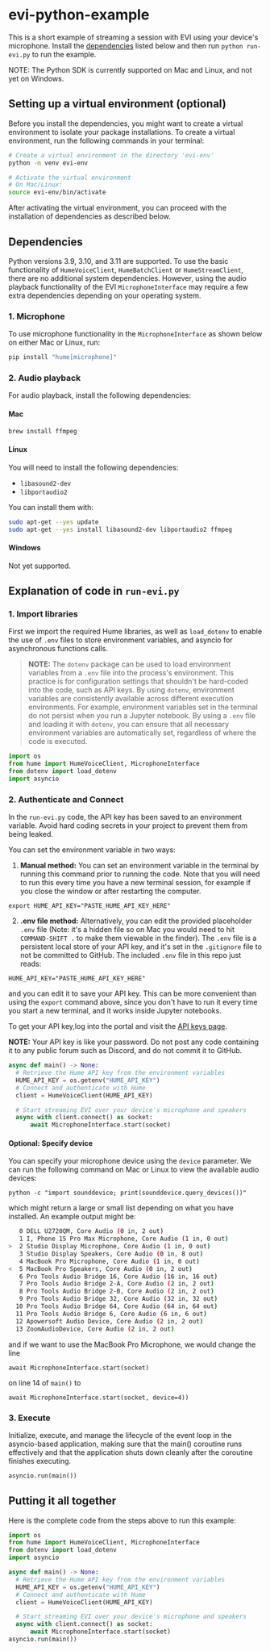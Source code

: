 # evi-python-example

This is a short example of streaming a session with EVI using your device's microphone. Install the [dependencies](#dependencies) listed below and then run `python run-evi.py` to run the example.

NOTE: The Python SDK is currently supported on Mac and Linux, and not yet on Windows.

## Setting up a virtual environment (optional)

Before you install the dependencies, you might want to create a virtual environment to isolate your package installations. To create a virtual environment, run the following commands in your terminal:

```bash
# Create a virtual environment in the directory 'evi-env'
python -m venv evi-env

# Activate the virtual environment
# On Mac/Linux:
source evi-env/bin/activate
```

After activating the virtual environment, you can proceed with the installation of dependencies as described below.

## Dependencies

Python versions 3.9, 3.10, and 3.11 are supported. To use the basic functionality of `HumeVoiceClient`, `HumeBatchClient` or `HumeStreamClient`, there are no additional system dependencies. However, using the audio playback functionality of the EVI `MicrophoneInterface` may require a few extra dependencies depending on your operating system.

### 1. Microphone

To use microphone functionality in the `MicrophoneInterface` as shown below on either Mac or Linux, run:

```bash
pip install "hume[microphone]"
```

### 2. Audio playback

For audio playback, install the following dependencies:

#### Mac

```bash
brew install ffmpeg
```

#### Linux

You will need to install the following dependencies:

- `libasound2-dev`
- `libportaudio2`

You can install them with:

```bash
sudo apt-get --yes update
sudo apt-get --yes install libasound2-dev libportaudio2 ffmpeg
```

#### Windows

Not yet supported.

## Explanation of code in `run-evi.py`

### 1. Import libraries

First we import the required Hume libraries, as well as `load_dotenv` to enable the use of `.env` files to store environment variables, and asyncio for asynchronous functions calls.

> **NOTE:** The `dotenv` package can be used to load environment variables from a `.env` file into the process's environment. This practice is for configuration settings that shouldn't be hard-coded into the code, such as API keys. By using `dotenv`, environment variables are consistently available across different execution environments. For example, environment variables set in the terminal do not persist when you run a Jupyter notebook. By using a `.env` file and loading it with `dotenv`, you can ensure that all necessary environment variables are automatically set, regardless of where the code is executed.

```python
import os
from hume import HumeVoiceClient, MicrophoneInterface
from dotenv import load_dotenv
import asyncio
```

### 2. Authenticate and Connect

In the `run-evi.py` code, the API key has been saved to an environment variable. Avoid hard coding secrets in your project to prevent them from being leaked.

You can set the environment variable in two ways:

  1. **Manual method:** You can set an environment variable in the terminal by running this command prior to running the code. Note that you will need to run this every time you have a new terminal session, for example if you close the window or after restarting the computer.

`export HUME_API_KEY="PASTE_HUME_API_KEY_HERE"`


  2. **.env file method:** Alternatively, you can edit the provided placeholder `.env` file (Note: it's a hidden file so on Mac you would need to hit `COMMAND-SHIFT .` to make them viewable in the finder). The `.env` file is a persistent local store of your API key, and it's set in the `.gitignore` file to not be committed to GitHub. The included `.env` file in this repo just reads:

  `HUME_API_KEY="PASTE_HUME_API_KEY_HERE"`

  and you can edit it to save your API key. This can be more convenient than using the `export` command above, since you don't have to run it every time you start a new terminal, and it works inside Jupyter notebooks.

To get your API key,log into the portal and visit the [API keys page](https://beta.hume.ai/settings/keys).

**NOTE:** Your API key is like your password. Do not post any code containing it to any public forum such as Discord, and do not commit it to GitHub.

```python
async def main() -> None:
  # Retrieve the Hume API key from the environment variables
  HUME_API_KEY = os.getenv("HUME_API_KEY")
  # Connect and authenticate with Hume
  client = HumeVoiceClient(HUME_API_KEY)

  # Start streaming EVI over your device's microphone and speakers
  async with client.connect() as socket:
      await MicrophoneInterface.start(socket)
```

#### Optional: Specify device

You can specify your microphone device using the `device` parameter. We can run the following command on Mac or Linux to view the available audio devices:

`python -c "import sounddevice; print(sounddevice.query_devices())"`

which might return a large or small list depending on what you have installed. An example output might be:

```bash
   0 DELL U2720QM, Core Audio (0 in, 2 out)
   1 I, Phone 15 Pro Max Microphone, Core Audio (1 in, 0 out)
>  2 Studio Display Microphone, Core Audio (1 in, 0 out)
   3 Studio Display Speakers, Core Audio (0 in, 8 out)
   4 MacBook Pro Microphone, Core Audio (1 in, 0 out)
<  5 MacBook Pro Speakers, Core Audio (0 in, 2 out)
   6 Pro Tools Audio Bridge 16, Core Audio (16 in, 16 out)
   7 Pro Tools Audio Bridge 2-A, Core Audio (2 in, 2 out)
   8 Pro Tools Audio Bridge 2-B, Core Audio (2 in, 2 out)
   9 Pro Tools Audio Bridge 32, Core Audio (32 in, 32 out)
  10 Pro Tools Audio Bridge 64, Core Audio (64 in, 64 out)
  11 Pro Tools Audio Bridge 6, Core Audio (6 in, 6 out)
  12 Apowersoft Audio Device, Core Audio (2 in, 2 out)
  13 ZoomAudioDevice, Core Audio (2 in, 2 out)
```

and if we want to use the MacBook Pro Microphone, we would change the line

`await MicrophoneInterface.start(socket)`

on line 14 of `main()` to

`await MicrophoneInterface.start(socket, device=4))`


### 3. Execute

Initialize, execute, and manage the lifecycle of the event loop in the asyncio-based application, making sure that the main() coroutine runs effectively and that the application shuts down cleanly after the coroutine finishes executing.

```python
asyncio.run(main())
```

## Putting it all together

Here is the complete code from the steps above to run this example:

```python
import os
from hume import HumeVoiceClient, MicrophoneInterface
from dotenv import load_dotenv
import asyncio

async def main() -> None:
  # Retrieve the Hume API key from the environment variables
  HUME_API_KEY = os.getenv("HUME_API_KEY")
  # Connect and authenticate with Hume
  client = HumeVoiceClient(HUME_API_KEY)

  # Start streaming EVI over your device's microphone and speakers 
  async with client.connect() as socket:
      await MicrophoneInterface.start(socket)
asyncio.run(main())
```
